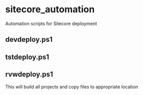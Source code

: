 # sitecore_automation
Automation scripts for Sitecore deployment

## devdeploy.ps1
## tstdeploy.ps1
## rvwdeploy.ps1

This will build all projects and copy files to appropriate location
